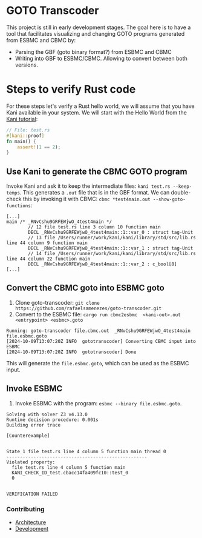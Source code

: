 # GOTO Transcoder

This project is still in early development stages. The goal here is to have a tool that facilitates visualizing and changing GOTO programs generated from ESBMC and CBMC by:
- Parsing the GBF (goto binary format?) from ESBMC and CBMC
- Writing into GBF to ESBMC/CBMC. Allowing to convert between both versions.
 
# Steps to verify Rust code

For these steps let's verify a Rust hello world, we will assume that you have Kani available in your system. We will start with
the Hello World from the [Kani tutorial](https://model-checking.github.io/kani/kani-tutorial.html):

```rust
// File: test.rs
#[kani::proof]
fn main() {
    assert!(1 == 2);
}
```

## Use Kani to generate the CBMC GOTO program

Invoke Kani and ask it to keep the intermediate files: `kani test.rs --keep-temps`. This generates a `.out` file that is in the GBF
format. We can double-check this by invoking it with CBMC: `cbmc *test4main.out --show-goto-functions`:

```
[...]
main /* _RNvCshu9GRFEWjwO_4test4main */
        // 12 file test.rs line 3 column 10 function main
        DECL _RNvCshu9GRFEWjwO_4test4main::1::var_0 : struct tag-Unit
        // 13 file /Users/runner/work/kani/kani/library/std/src/lib.rs line 44 column 9 function main
        DECL _RNvCshu9GRFEWjwO_4test4main::1::var_1 : struct tag-Unit
        // 14 file /Users/runner/work/kani/kani/library/std/src/lib.rs line 44 column 22 function main
        DECL _RNvCshu9GRFEWjwO_4test4main::1::var_2 : c_bool[8]
[...]
```

## Convert the CBMC goto into ESBMC goto

1. Clone goto-transcoder: `git clone https://github.com/rafaelsamenezes/goto-transcoder.git`
2. Convert to the ESBMC file: `cargo run cbmc2esbmc  <kani-out>.out <entrypoint> <esbmc>.goto`

```
Running: goto-transcoder file.cbmc.out  _RNvCshu9GRFEWjwO_4test4main file.esbmc.goto
[2024-10-09T13:07:20Z INFO  gototranscoder] Converting CBMC input into ESBMC
[2024-10-09T13:07:20Z INFO  gototranscoder] Done
```

This will generate the `file.esbmc.goto`, which can be used as the ESBMC input.

## Invoke ESBMC

1. Invoke ESBMC with the program: `esbmc --binary file.esbmc.goto`.

```
Solving with solver Z3 v4.13.0
Runtime decision procedure: 0.001s
Building error trace

[Counterexample]


State 1 file test.rs line 4 column 5 function main thread 0
----------------------------------------------------
Violated property:
  file test.rs line 4 column 5 function main
  KANI_CHECK_ID_test.cbacc14fa409fc10::test_0
  0


VERIFICATION FAILED
```

### Contributing

- [Architecture](docs/Architecture.md)
- [Development](docs/Development.md)
